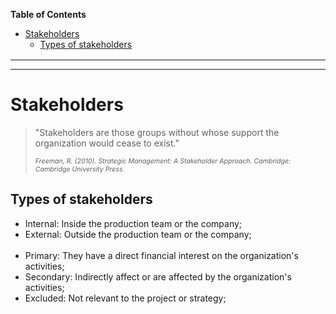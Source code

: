 **Table of Contents**

- [Stakeholders](#stakeholders)
  - [Types of stakeholders](#types-of-stakeholders)

<div style="margin:1rem"></div>

---
---

<div style="margin:2rem"></div>

# Stakeholders 

> "Stakeholders are those groups without whose support the organization would cease to exist." <br>
>
>  <p style="font-size:1.2ch; font-style:italic;">Freeman, R. (2010). Strategic Management: A Stakeholder Approach. Cambridge: Cambridge University Press</p>

## Types of stakeholders

- Internal: Inside the production team or the company;
- External: Outside the production team or the company;
<br><br>
- Primary: They have a direct financial interest on the organization's activities;
- Secondary: Indirectly affect or are affected by the organization's activities;
- Excluded: Not relevant to the project or strategy;

